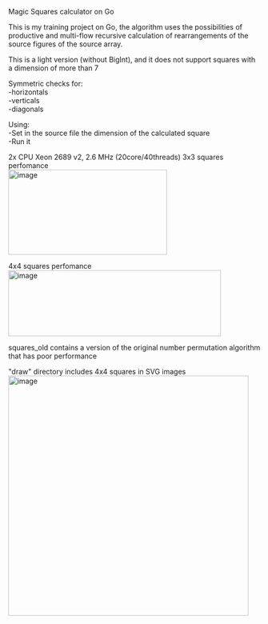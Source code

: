 Magic Squares calculator on Go

This is my training project on Go, the algorithm uses the possibilities of productive and multi-flow recursive calculation of rearrangements of the source figures of the source array.

This is a light version (without BigInt), and it does not support squares with a dimension of more than 7

Symmetric checks for:<br/>
-horizontals<br/>
-verticals<br/>
-diagonals

Using:<br/>
-Set in the source file the dimension of the calculated square<br/>
-Run it

2x CPU Xeon 2689 v2, 2.6 MHz (20core/40threads)
3x3 squares perfomance<br/>
<img width="317" height="170" alt="image" src="https://github.com/user-attachments/assets/3199f8dd-3298-403e-bfcc-5d7a6b5e24c4" />


4x4 squares perfomance<br/>
<img width="425" height="132" alt="image" src="https://github.com/user-attachments/assets/a4fe7422-c881-48ac-a482-9e5c8282bc06" />

squares_old contains a version of the original number permutation algorithm that has poor performance

"draw" directory includes 4x4 squares in SVG images
<img width="480" height="480" alt="image" src="https://github.com/user-attachments/assets/4ec0e6b6-e9dd-4d9b-b30f-38af0db7b863" />
